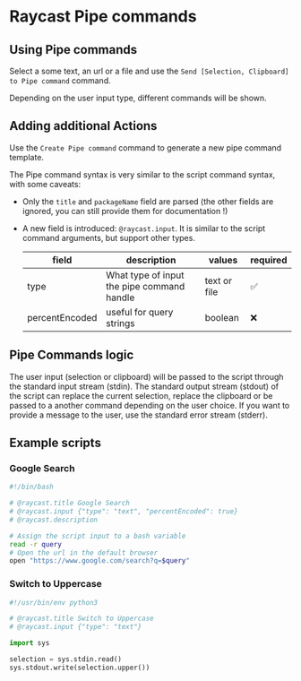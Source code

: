 # Raycast Pipe commands

## Using Pipe commands

Select a some text, an url or a file and use the `Send [Selection, Clipboard] to Pipe command` command.

Depending on the user input type, different commands will be shown.

## Adding additional Actions

Use the `Create Pipe command` command to generate a new pipe command template.

The Pipe command syntax is very similar to the script command syntax, with some caveats:

- Only the `title` and `packageName` field are parsed (the other fields are ignored, you can still provide them for documentation !)
- A new field is introduced: `@raycast.input`. It is similar to the script command arguments, but support other types.

  | field          | description                                | values       | required |
  | -------------- | ------------------------------------------ | ------------ | -------- |
  | type           | What type of input the pipe command handle | text or file | ✅       |
  | percentEncoded | useful for query strings                   | boolean      | ❌       |

## Pipe Commands logic

The user input (selection or clipboard) will be passed to the script through the standard input stream (stdin).
The standard output stream (stdout) of the script can replace the current selection, replace the clipboard or be passed to a another command depending on the user choice.
If you want to provide a message to the user, use the standard error stream (stderr).

## Example scripts

### Google Search

```bash
#!/bin/bash

# @raycast.title Google Search
# @raycast.input {"type": "text", "percentEncoded": true}
# @raycast.description

# Assign the script input to a bash variable
read -r query
# Open the url in the default browser
open "https://www.google.com/search?q=$query"
```

### Switch to Uppercase

```python
#!/usr/bin/env python3

# @raycast.title Switch to Uppercase
# @raycast.input {"type": "text"}

import sys

selection = sys.stdin.read()
sys.stdout.write(selection.upper())
```
